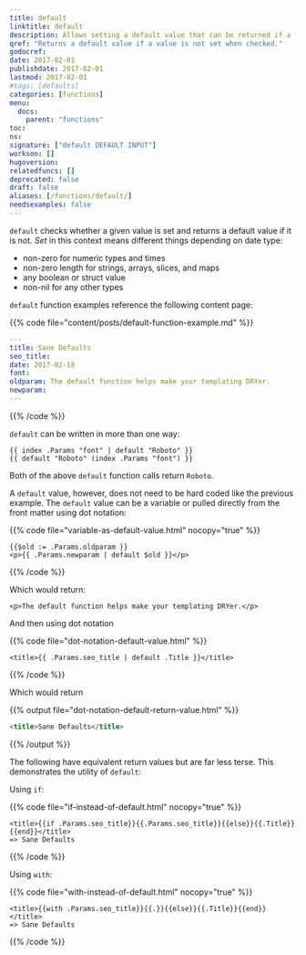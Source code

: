 ```yaml
---
title: default
linktitle: default
description: Allows setting a default value that can be returned if a first value is not set.
qref: "Returns a default value if a value is not set when checked."
godocref:
date: 2017-02-01
publishdate: 2017-02-01
lastmod: 2017-02-01
#tags: [defaults]
categories: [functions]
menu:
  docs:
    parent: "functions"
toc:
ns:
signature: ["default DEFAULT INPUT"]
workson: []
hugoversion:
relatedfuncs: []
deprecated: false
draft: false
aliases: [/functions/default/]
needsexamples: false
---
```


`default` checks whether a given value is set and returns a default value if it is not. *Set* in this context means different things depending on date type:

* non-zero for numeric types and times
* non-zero length for strings, arrays, slices, and maps
* any boolean or struct value
* non-nil for any other types

`default` function examples reference the following content page:

{{% code file="content/posts/default-function-example.md" %}}
```yaml
---
title: Sane Defaults
seo_title:
date: 2017-02-18
font:
oldparam: The default function helps make your templating DRYer.
newparam:
---
```
{{% /code %}}

`default` can be written in more than one way:

```golang
{{ index .Params "font" | default "Roboto" }}
{{ default "Roboto" (index .Params "font") }}
```

Both of the above `default` function calls return `Roboto`.

A `default` value, however, does not need to be hard coded like the previous example. The `default` value can be a variable or pulled directly from the front matter using dot notation:

{{% code file="variable-as-default-value.html" nocopy="true" %}}
```golang
{{$old := .Params.oldparam }}
<p>{{ .Params.newparam | default $old }}</p>
```
{{% /code %}}

Which would return:

```
<p>The default function helps make your templating DRYer.</p>
```

And then using dot notation

{{% code file="dot-notation-default-value.html" %}}
```golang
<title>{{ .Params.seo_title | default .Title }}</title>
```
{{% /code %}}

Which would return

{{% output file="dot-notation-default-return-value.html" %}}
```html
<title>Sane Defaults</title>
```
{{% /output %}}

The following have equivalent return values but are far less terse. This demonstrates the utility of `default`:

Using `if`:

{{% code file="if-instead-of-default.html" nocopy="true" %}}
```golang
<title>{{if .Params.seo_title}}{{.Params.seo_title}}{{else}}{{.Title}}{{end}}</title>
=> Sane Defaults
```
{{% /code %}}

Using `with`:

{{% code file="with-instead-of-default.html" nocopy="true" %}}
```golang
<title>{{with .Params.seo_title}}{{.}}{{else}}{{.Title}}{{end}}</title>
=> Sane Defaults
```
{{% /code %}}
